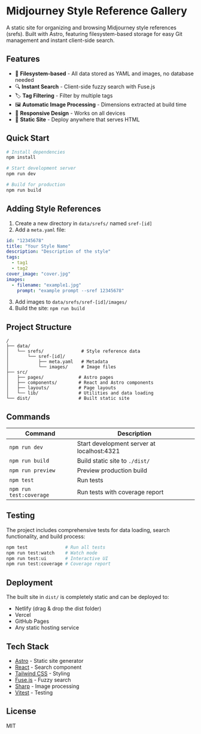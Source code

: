 # Midjourney Style Reference Gallery

A static site for organizing and browsing Midjourney style references (srefs). Built with Astro, featuring filesystem-based storage for easy Git management and instant client-side search.

## Features

- 📁 **Filesystem-based** - All data stored as YAML and images, no database needed
- 🔍 **Instant Search** - Client-side fuzzy search with Fuse.js
- 🏷️ **Tag Filtering** - Filter by multiple tags
- 🖼️ **Automatic Image Processing** - Dimensions extracted at build time
- 📱 **Responsive Design** - Works on all devices
- 🚀 **Static Site** - Deploy anywhere that serves HTML

## Quick Start

```bash
# Install dependencies
npm install

# Start development server
npm run dev

# Build for production
npm run build
```

## Adding Style References

1. Create a new directory in `data/srefs/` named `sref-[id]`
2. Add a `meta.yaml` file:

```yaml
id: "12345678"
title: "Your Style Name"
description: "Description of the style"
tags:
  - tag1
  - tag2
cover_image: "cover.jpg"
images:
  - filename: "example1.jpg"
    prompt: "example prompt --sref 12345678"
```

3. Add images to `data/srefs/sref-[id]/images/`
4. Build the site: `npm run build`

## Project Structure

```
/
├── data/
│   └── srefs/              # Style reference data
│       └── sref-[id]/
│           ├── meta.yaml   # Metadata
│           └── images/     # Image files
├── src/
│   ├── pages/             # Astro pages
│   ├── components/        # React and Astro components
│   ├── layouts/           # Page layouts
│   └── lib/               # Utilities and data loading
└── dist/                  # Built static site
```

## Commands

| Command | Description |
|---------|-------------|
| `npm run dev` | Start development server at localhost:4321 |
| `npm run build` | Build static site to `./dist/` |
| `npm run preview` | Preview production build |
| `npm test` | Run tests |
| `npm run test:coverage` | Run tests with coverage report |

## Testing

The project includes comprehensive tests for data loading, search functionality, and build process:

```bash
npm test              # Run all tests
npm run test:watch    # Watch mode
npm run test:ui       # Interactive UI
npm run test:coverage # Coverage report
```

## Deployment

The built site in `dist/` is completely static and can be deployed to:
- Netlify (drag & drop the dist folder)
- Vercel
- GitHub Pages
- Any static hosting service

## Tech Stack

- [Astro](https://astro.build) - Static site generator
- [React](https://react.dev) - Search component
- [Tailwind CSS](https://tailwindcss.com) - Styling
- [Fuse.js](https://fusejs.io) - Fuzzy search
- [Sharp](https://sharp.pixelplumbing.com) - Image processing
- [Vitest](https://vitest.dev) - Testing

## License

MIT